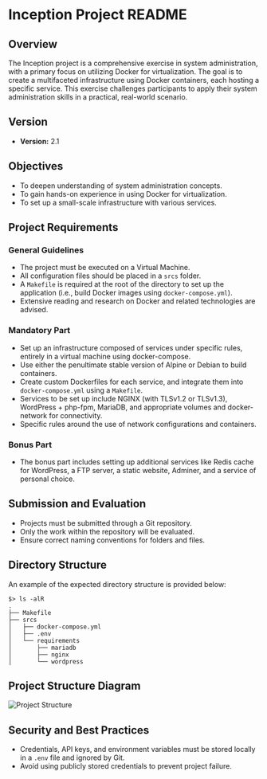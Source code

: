 # Inception Project README

## Overview
The Inception project is a comprehensive exercise in system administration, with a primary focus on utilizing Docker for virtualization. The goal is to create a multifaceted infrastructure using Docker containers, each hosting a specific service. This exercise challenges participants to apply their system administration skills in a practical, real-world scenario.

## Version
- **Version:** 2.1

## Objectives
- To deepen understanding of system administration concepts.
- To gain hands-on experience in using Docker for virtualization.
- To set up a small-scale infrastructure with various services.

## Project Requirements
### General Guidelines
- The project must be executed on a Virtual Machine.
- All configuration files should be placed in a `srcs` folder.
- A `Makefile` is required at the root of the directory to set up the application (i.e., build Docker images using `docker-compose.yml`).
- Extensive reading and research on Docker and related technologies are advised.

### Mandatory Part
- Set up an infrastructure composed of services under specific rules, entirely in a virtual machine using docker-compose.
- Use either the penultimate stable version of Alpine or Debian to build containers.
- Create custom Dockerfiles for each service, and integrate them into `docker-compose.yml` using a `Makefile`.
- Services to be set up include NGINX (with TLSv1.2 or TLSv1.3), WordPress + php-fpm, MariaDB, and appropriate volumes and docker-network for connectivity.
- Specific rules around the use of network configurations and containers.

### Bonus Part
- The bonus part includes setting up additional services like Redis cache for WordPress, a FTP server, a static website, Adminer, and a service of personal choice.

## Submission and Evaluation
- Projects must be submitted through a Git repository.
- Only the work within the repository will be evaluated.
- Ensure correct naming conventions for folders and files.

## Directory Structure
An example of the expected directory structure is provided below:
```
$> ls -alR
.
├── Makefile
├── srcs
│   ├── docker-compose.yml
│   ├── .env
│   └── requirements
│       ├── mariadb
│       ├── nginx
│       └── wordpress
```

## Project Structure Diagram
![Project Structure](https://kroki.io/plantuml/svg/eNq1lE1v2zAMhu_-FRzWa6oAKQZMpyZIgR1WpIszFDsZcsQmQmXJpWSnQdH_PslpYqfOgOzrYMB6X5GiH9K6dl6Q34pCJx_8GgsEQikJnRtIQY-5rjBxSLVaouNJAlAIUkLmPLwCLK3xQhmkzIgC-d5sPFWI1Tspr5SWu8hdLD57DpeM8KlSFA433rFuAICgldtHAAzg9kf67Ws2n80W2d04Te9n82nPnY4X48k4vekZ39ObeU_spQH4qIwKhXkKHx_XtdVVgYc6BjCdcFYLYlrlrNi6J904Bv3G0mNnnzJLLL2yplFKS75jjkbDT80i0I5N4GDN4EEoXRFG0iGXLGMnTrM-2F3ax-JZvI9DfkX8L5nujS-zdNGIaOrsQWlscVwG6TTt-1DhXQOigb7ZbNjaF3_E_PNwODyvAVGXWKKRLrOmzbAfzyCYlTLPp5vTWN3GtMJZTWm3nzWP_5DQ1dWIh6dP7HcgtTPVKTX8NLsAUjUSB22XQneUzJZtIX5bRmrW4JsgMd5BHNjaFsguXuLcvTIpvGDTydseyyFXRsbetET-z5mH_O-P7uI-gD4uIiclV5hcB2zx4v0JcbOQug==)

## Security and Best Practices
- Credentials, API keys, and environment variables must be stored locally in a `.env` file and ignored by Git.
- Avoid using publicly stored credentials to prevent project failure.

